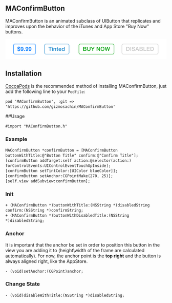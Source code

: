 ## MAConfirmButton

MAConfirmButton is an animated subclass of UIButton that replicates and improves upon the behavior of the iTunes and App Store "Buy Now" buttons.

![MAConfirmButton](https://raw.githubusercontent.com/gizmosachin/MAConfirmButton/master/MAConfirmButton.png)

## Installation

[CocoaPods](http://cocoapods.org) is the recommended method of installing MAConfirmButton, just add the following line to your `Podfile`:

    pod 'MAConfirmButton', :git => 'https://github.com/gizmosachin/MAConfirmButton'

##Usage

    #import "MAConfirmButton.h"

### Example

	MAConfirmButton *confirmButton = [MAConfirmButton buttonWithTitle:@"Button Title" confirm:@"Confirm Title"];
	[confirmButton addTarget:self action:@selector(action:) forControlEvents:UIControlEventTouchUpInside];	
	[confirmButton setTintColor:[UIColor blueColor]];
	[confirmButton setAnchor:CGPointMake(270, 25)];	
	[self.view addSubview:confirmButton];

### Init

	+ (MAConfirmButton *)buttonWithTitle:(NSString *)disabledString confirm:(NSString *)confirmString;
	+ (MAConfirmButton *)buttonWithDisabledTitle:(NSString *)disabledString;

### Anchor

It is important that the anchor be set in order to position this button in the view you are adding it to (height\width of the frame are calculated automatically). For now, the anchor point is the **top right** and the button is always aligned right, like the AppStore.

	- (void)setAnchor:(CGPoint)anchor;

### Change State

	- (void)disableWithTitle:(NSString *)disabledString;
